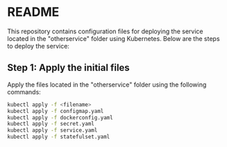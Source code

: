 # README

This repository contains configuration files for deploying the service located in the "otherservice" folder using Kubernetes. Below are the steps to deploy the service:

## Step 1: Apply the initial files

Apply the files located in the "otherservice" folder using the following commands:

```bash
kubectl apply -f <filename>
kubectl apply -f configmap.yaml
kubectl apply -f dockerconfig.yaml
kubectl apply -f secret.yaml
kubectl apply -f service.yaml
kubectl apply -f statefulset.yaml